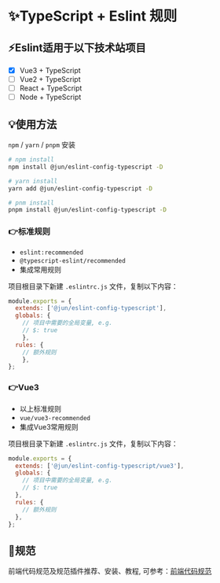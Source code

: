 # ✨TypeScript + Eslint 规则

## ⚡Eslint适用于以下技术站项目
- [x] Vue3 + TypeScript
- [ ] Vue2 + TypeScript
- [ ] React + TypeScript
- [ ] Node + TypeScript

## 💡使用方法
`npm` / `yarn` / `pnpm` 安装
```bash
# npm install
npm install @jun/eslint-config-typescript -D

# yarn install
yarn add @jun/eslint-config-typescript -D

# pnm install
pnpm install @jun/eslint-config-typescript -D
```

### 👉‍标准规则
- `eslint:recommended`
- `@typescript-eslint/recommended`
- 集成常用规则

项目根目录下新建 `.eslintrc.js` 文件，复制以下内容：

```js
module.exports = {
  extends: ['@jun/eslint-config-typescript'],
  globals: {
    // 项目中需要的全局变量, e.g.
    // $: true
    },
  rules: {
    // 额外规则
    },
};
```

### 👉‍Vue3
- 以上标准规则
- `vue/vue3-recommended`
- 集成Vue3常用规则

项目根目录下新建 `.eslintrc.js` 文件，复制以下内容：

```js
module.exports = {
  extends: ['@jun/eslint-config-typescript/vue3'],
  globals: {
    // 项目中需要的全局变量, e.g.
    // $: true
  },
  rules: {
    // 额外规则
  },
};
```

## 🌟规范
前端代码规范及规范插件推荐、安装、教程, 可参考：[前端代码规范](https://zijun2030.gitee.io/simple-flow/#/)
